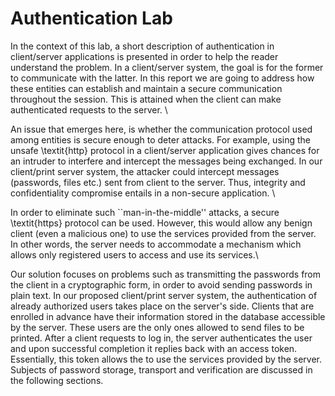 
<h1>Authentication Lab</h1>

In the context of this lab, a short description of authentication in client/server applications is presented in order to help the reader understand the problem. In a client/server system, the goal is for the former to communicate with the latter. In this report we are going to address how these entities can establish and maintain a secure communication throughout the session. This is attained when the client can make authenticated requests to the server. \\

An issue that emerges here, is whether the communication protocol used among entities is secure enough to deter attacks. For example, using the unsafe \textit{http} protocol in a client/server application gives chances for an intruder to interfere and intercept the messages being exchanged. In our client/print server system, the attacker could intercept messages (passwords, files etc.) sent from client to the server. Thus, integrity and confidentiality compromise entails in a non-secure application. \\

In order to eliminate such ``man-in-the-middle'' attacks, a secure \textit{https} protocol can be used. However, this would allow any benign client (even a malicious one) to use the services provided from the server. In other words, the server needs to accommodate a mechanism which allows only registered users to access and use its services.\\

Our solution focuses on problems such as transmitting the passwords from the client in a cryptographic form, in order to avoid sending passwords in plain text. In our proposed client/print server system, the authentication of already authorized users takes place on the server's side. Clients that are enrolled in advance have their information stored in the database accessible by the server. These users are the only ones allowed to send files to be printed. After a client requests to log in, the server authenticates the user and upon successful completion it replies back with an access token. Essentially, this token allows the  to use the services provided by the server. Subjects of password storage, transport and verification are discussed in the following sections.
